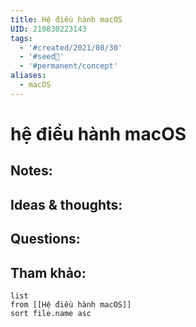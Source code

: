 ```yaml
---
title: Hệ điều hành macOS
UID: 210830223143
tags:
  - '#created/2021/08/30'
  - '#seed🥜'
  - '#permanent/concept'
aliases:
  - macOS
---
```

# hệ điều hành macOS

## Notes:


## Ideas & thoughts:

## Questions:


## Tham khảo:
```dataview
list
from [[Hệ điều hành macOS]]
sort file.name asc
```